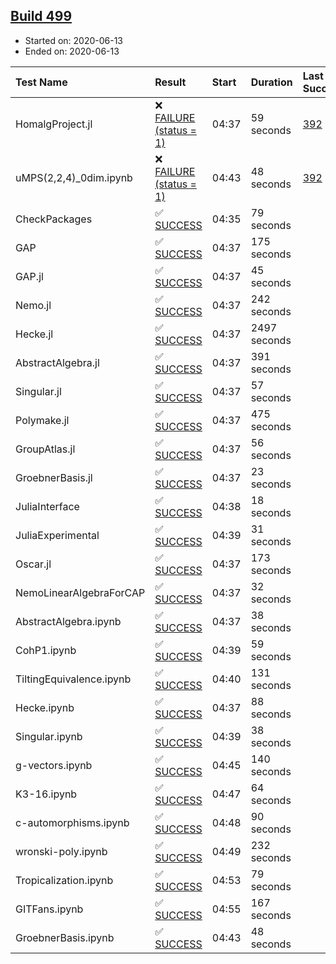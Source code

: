 ## [Build 499](https://oscarci.mathematik.uni-kl.de/job/oscar-julia-1.4/499/)

* Started on: 2020-06-13
* Ended on: 2020-06-13

| Test Name    | Result | Start | Duration | Last Success | First Failure |
|:-------------|:-------|:------|:---------|:-------------|:--------------|
| HomalgProject.jl | ❌ [FAILURE (status = 1)](https://oscarci.mathematik.uni-kl.de/job/oscar-julia-1.4/499/artifact/logs/build-499/HomalgProject.jl.log) | 04:37 | 59 seconds | [392](https://oscarci.mathematik.uni-kl.de/job/oscar-julia-1.4/392/) | [393](https://oscarci.mathematik.uni-kl.de/job/oscar-julia-1.4/393/) |
| uMPS(2,2,4)_0dim.ipynb | ❌ [FAILURE (status = 1)](https://oscarci.mathematik.uni-kl.de/job/oscar-julia-1.4/499/artifact/logs/build-499/uMPS-2-2-4-_0dim.ipynb.log) | 04:43 | 48 seconds | [392](https://oscarci.mathematik.uni-kl.de/job/oscar-julia-1.4/392/) | [393](https://oscarci.mathematik.uni-kl.de/job/oscar-julia-1.4/393/) |
| CheckPackages | ✅ [SUCCESS](https://oscarci.mathematik.uni-kl.de/job/oscar-julia-1.4/499/artifact/logs/build-499/CheckPackages.log) | 04:35 | 79 seconds |  |  |
| GAP | ✅ [SUCCESS](https://oscarci.mathematik.uni-kl.de/job/oscar-julia-1.4/499/artifact/logs/build-499/GAP.log) | 04:37 | 175 seconds |  |  |
| GAP.jl | ✅ [SUCCESS](https://oscarci.mathematik.uni-kl.de/job/oscar-julia-1.4/499/artifact/logs/build-499/GAP.jl.log) | 04:37 | 45 seconds |  |  |
| Nemo.jl | ✅ [SUCCESS](https://oscarci.mathematik.uni-kl.de/job/oscar-julia-1.4/499/artifact/logs/build-499/Nemo.jl.log) | 04:37 | 242 seconds |  |  |
| Hecke.jl | ✅ [SUCCESS](https://oscarci.mathematik.uni-kl.de/job/oscar-julia-1.4/499/artifact/logs/build-499/Hecke.jl.log) | 04:37 | 2497 seconds |  |  |
| AbstractAlgebra.jl | ✅ [SUCCESS](https://oscarci.mathematik.uni-kl.de/job/oscar-julia-1.4/499/artifact/logs/build-499/AbstractAlgebra.jl.log) | 04:37 | 391 seconds |  |  |
| Singular.jl | ✅ [SUCCESS](https://oscarci.mathematik.uni-kl.de/job/oscar-julia-1.4/499/artifact/logs/build-499/Singular.jl.log) | 04:37 | 57 seconds |  |  |
| Polymake.jl | ✅ [SUCCESS](https://oscarci.mathematik.uni-kl.de/job/oscar-julia-1.4/499/artifact/logs/build-499/Polymake.jl.log) | 04:37 | 475 seconds |  |  |
| GroupAtlas.jl | ✅ [SUCCESS](https://oscarci.mathematik.uni-kl.de/job/oscar-julia-1.4/499/artifact/logs/build-499/GroupAtlas.jl.log) | 04:37 | 56 seconds |  |  |
| GroebnerBasis.jl | ✅ [SUCCESS](https://oscarci.mathematik.uni-kl.de/job/oscar-julia-1.4/499/artifact/logs/build-499/GroebnerBasis.jl.log) | 04:37 | 23 seconds |  |  |
| JuliaInterface | ✅ [SUCCESS](https://oscarci.mathematik.uni-kl.de/job/oscar-julia-1.4/499/artifact/logs/build-499/JuliaInterface.log) | 04:38 | 18 seconds |  |  |
| JuliaExperimental | ✅ [SUCCESS](https://oscarci.mathematik.uni-kl.de/job/oscar-julia-1.4/499/artifact/logs/build-499/JuliaExperimental.log) | 04:39 | 31 seconds |  |  |
| Oscar.jl | ✅ [SUCCESS](https://oscarci.mathematik.uni-kl.de/job/oscar-julia-1.4/499/artifact/logs/build-499/Oscar.jl.log) | 04:37 | 173 seconds |  |  |
| NemoLinearAlgebraForCAP | ✅ [SUCCESS](https://oscarci.mathematik.uni-kl.de/job/oscar-julia-1.4/499/artifact/logs/build-499/NemoLinearAlgebraForCAP.log) | 04:37 | 32 seconds |  |  |
| AbstractAlgebra.ipynb | ✅ [SUCCESS](https://oscarci.mathematik.uni-kl.de/job/oscar-julia-1.4/499/artifact/logs/build-499/AbstractAlgebra.ipynb.log) | 04:37 | 38 seconds |  |  |
| CohP1.ipynb | ✅ [SUCCESS](https://oscarci.mathematik.uni-kl.de/job/oscar-julia-1.4/499/artifact/logs/build-499/CohP1.ipynb.log) | 04:39 | 59 seconds |  |  |
| TiltingEquivalence.ipynb | ✅ [SUCCESS](https://oscarci.mathematik.uni-kl.de/job/oscar-julia-1.4/499/artifact/logs/build-499/TiltingEquivalence.ipynb.log) | 04:40 | 131 seconds |  |  |
| Hecke.ipynb | ✅ [SUCCESS](https://oscarci.mathematik.uni-kl.de/job/oscar-julia-1.4/499/artifact/logs/build-499/Hecke.ipynb.log) | 04:37 | 88 seconds |  |  |
| Singular.ipynb | ✅ [SUCCESS](https://oscarci.mathematik.uni-kl.de/job/oscar-julia-1.4/499/artifact/logs/build-499/Singular.ipynb.log) | 04:39 | 38 seconds |  |  |
| g-vectors.ipynb | ✅ [SUCCESS](https://oscarci.mathematik.uni-kl.de/job/oscar-julia-1.4/499/artifact/logs/build-499/g-vectors.ipynb.log) | 04:45 | 140 seconds |  |  |
| K3-16.ipynb | ✅ [SUCCESS](https://oscarci.mathematik.uni-kl.de/job/oscar-julia-1.4/499/artifact/logs/build-499/K3-16.ipynb.log) | 04:47 | 64 seconds |  |  |
| c-automorphisms.ipynb | ✅ [SUCCESS](https://oscarci.mathematik.uni-kl.de/job/oscar-julia-1.4/499/artifact/logs/build-499/c-automorphisms.ipynb.log) | 04:48 | 90 seconds |  |  |
| wronski-poly.ipynb | ✅ [SUCCESS](https://oscarci.mathematik.uni-kl.de/job/oscar-julia-1.4/499/artifact/logs/build-499/wronski-poly.ipynb.log) | 04:49 | 232 seconds |  |  |
| Tropicalization.ipynb | ✅ [SUCCESS](https://oscarci.mathematik.uni-kl.de/job/oscar-julia-1.4/499/artifact/logs/build-499/Tropicalization.ipynb.log) | 04:53 | 79 seconds |  |  |
| GITFans.ipynb | ✅ [SUCCESS](https://oscarci.mathematik.uni-kl.de/job/oscar-julia-1.4/499/artifact/logs/build-499/GITFans.ipynb.log) | 04:55 | 167 seconds |  |  |
| GroebnerBasis.ipynb | ✅ [SUCCESS](https://oscarci.mathematik.uni-kl.de/job/oscar-julia-1.4/499/artifact/logs/build-499/GroebnerBasis.ipynb.log) | 04:43 | 48 seconds |  |  |
